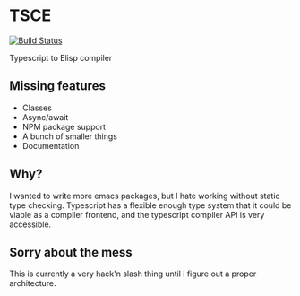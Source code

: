 # TSCE

[![Build Status](https://travis-ci.org/kristianhasselknippe/tsce.svg?branch=master)](https://travis-ci.org/kristianhasselknippe/tsce)

Typescript to Elisp compiler

## Missing features

- Classes
- Async/await
- NPM package support
- A bunch of smaller things
- Documentation

## Why?
I wanted to write more emacs packages, but I hate working without static type checking. Typescript has a flexible enough type system that it could be viable as a compiler frontend, and the typescript compiler API is very accessible.

## Sorry about the mess

This is currently a very hack'n slash thing until i figure out a proper architecture.
